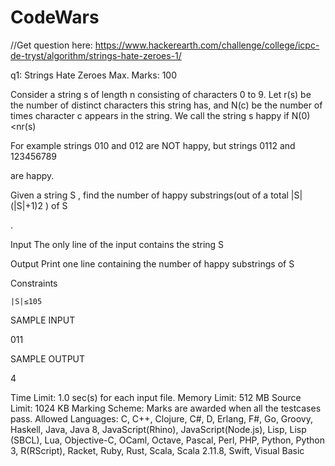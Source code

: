 # CodeWars
//Get question here:
https://www.hackerearth.com/challenge/college/icpc-de-tryst/algorithm/strings-hate-zeroes-1/

q1:
Strings Hate Zeroes
Max. Marks: 100

Consider a string s
of length n consisting of characters 0 to 9. Let r(s) be the number of distinct characters this string has, and N(c) be the number of times character c appears in the string. We call the string s happy if N(0)<nr(s)

For example strings 010
and 012 are NOT happy, but strings 0112 and 123456789

are happy.

Given a string S
, find the number of happy substrings(out of a total |S|(|S|+1)2 ) of S

.

Input
The only line of the input contains the string S

Output
Print one line containing the number of happy substrings of S

Constraints

    |S|≤105

SAMPLE INPUT

011

SAMPLE OUTPUT

4

Time Limit: 1.0 sec(s) for each input file.
Memory Limit: 512 MB
Source Limit: 1024 KB
Marking Scheme: Marks are awarded when all the testcases pass.
Allowed Languages: C, C++, Clojure, C#, D, Erlang, F#, Go, Groovy, Haskell, Java, Java 8, JavaScript(Rhino), JavaScript(Node.js), Lisp, Lisp (SBCL), Lua, Objective-C, OCaml, Octave, Pascal, Perl, PHP, Python, Python 3, R(RScript), Racket, Ruby, Rust, Scala, Scala 2.11.8, Swift, Visual Basic


